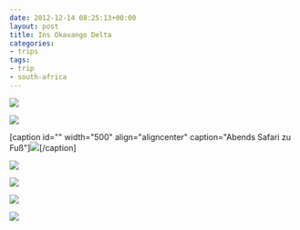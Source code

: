 ```yaml
---
date: 2012-12-14 08:25:13+00:00
layout: post
title: Ins Okavango Delta
categories:
- trips
tags:
- trip
- south-africa
---
```


[![](http://clemi.ag3r.at/wp-content/uploads/2012/12/wpid-Photo-14.12.2012-0727.jpg)](http://clemi.ag3r.at/wp-content/uploads/2012/12/wpid-Photo-14.12.2012-0727.jpg)







<!-- more -->

[![](http://clemi.ag3r.at/wp-content/uploads/2012/12/wpid-Photo-14.12.2012-0841.jpg)](http://clemi.ag3r.at/wp-content/uploads/2012/12/wpid-Photo-14.12.2012-0841.jpg)



[caption id="" width="500" align="aligncenter" caption="Abends Safari zu Fuß"][![](http://clemi.ag3r.at/wp-content/uploads/2012/12/wpid-Photo-14.12.2012-1628.jpg)](http://clemi.ag3r.at/wp-content/uploads/2012/12/wpid-Photo-14.12.2012-1628.jpg)[/caption]



[![](http://clemi.ag3r.at/wp-content/uploads/2012/12/wpid-Photo-14.12.2012-1630.jpg)](http://clemi.ag3r.at/wp-content/uploads/2012/12/wpid-Photo-14.12.2012-1630.jpg)





[![](http://clemi.ag3r.at/wp-content/uploads/2012/12/wpid-Photo-14.12.2012-1642.jpg)](http://clemi.ag3r.at/wp-content/uploads/2012/12/wpid-Photo-14.12.2012-1642.jpg)





[![](http://clemi.ag3r.at/wp-content/uploads/2012/12/wpid-Photo-14.12.2012-1725.jpg)](http://clemi.ag3r.at/wp-content/uploads/2012/12/wpid-Photo-14.12.2012-1725.jpg)





[![](http://clemi.ag3r.at/wp-content/uploads/2012/12/wpid-Photo-14.12.2012-1746.jpg)](http://clemi.ag3r.at/wp-content/uploads/2012/12/wpid-Photo-14.12.2012-1746.jpg)




